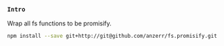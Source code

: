 
### `Intro`
Wrap all fs functions to be promisify.

``` bash
npm install --save git+http://git@github.com/anzerr/fs.promisify.git
```